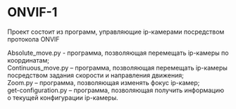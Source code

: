 # ONVIF-1
Проект состоит из программ, управляющие ip-камерами посредством протокола ONVIF


Absolute_move.py - программа, позволяющая перемещать ip-камеры по координатам;  
Continuous_move.py – программа, позволяющая перемещать ip-камеры посредством задания скорости и направления движения;  
Zoom.py – программа, позволяющая изменять фокус ip-камер;  
get-configuration.py – программа, позволяющая получить информацию о текущей конфигурации ip-камеры.  
